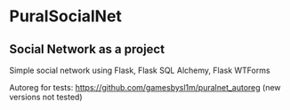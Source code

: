 # PuralSocialNet
## Social Network as a project

Simple social network using Flask, Flask SQL Alchemy, Flask WTForms


Autoreg for tests: https://github.com/gamesbysl1m/puralnet_autoreg
(new versions not tested)
